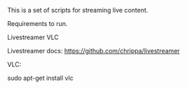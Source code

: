 This is a set of scripts for streaming live content. 

Requirements to run.

Livestreamer
VLC

Livestreamer docs:
https://github.com/chrippa/livestreamer

VLC:

sudo apt-get install vlc
